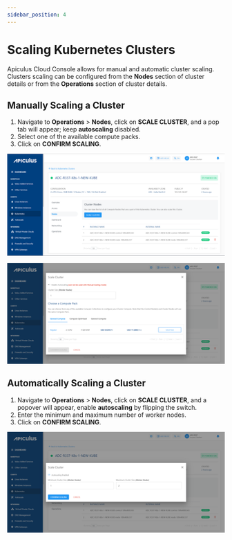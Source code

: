 ```yaml
---
sidebar_position: 4
---
```

# Scaling Kubernetes Clusters

Apiculus Cloud Console allows for manual and automatic cluster scaling. Clusters scaling can be configured from the **Nodes** section of cluster details or from the **Operations** section of cluster details.
## Manually Scaling a Cluster

1. Navigate to **Operations** > **Nodes**, click on **SCALE CLUSTER**, and a pop tab will appear; keep **autoscaling** disabled.
2. Select one of the available compute packs.
3. Click on **CONFIRM SCALING**.

![Scaling Kubernetes Clusters](img/ScalingKubernetes1.png)

![Scaling Kubernetes Clusters](img/ScalingKubernetes2.png)

## Automatically Scaling a Cluster

1. Navigate to **Operations** > **Nodes**, click on **SCALE CLUSTER**, and a popover will appear, enable **autoscaling** by flipping the switch.
2. Enter the minimum and maximum number of worker nodes.
3. Click on **CONFIRM SCALING**.

![Scaling Kubernetes Clusters](img/ScalingKubernetes3.png)
